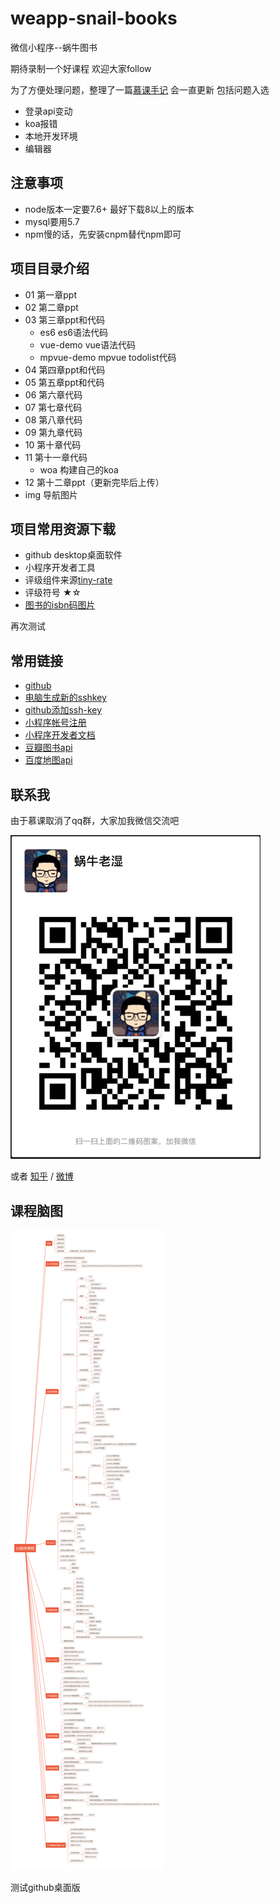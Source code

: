 # weapp-snail-books
微信小程序--蜗牛图书

期待录制一个好课程 欢迎大家follow

为了方便处理问题，整理了一篇[慕课手记](https://www.imooc.com/article/31092) 会一直更新 包括问题入选

* 登录api变动
* koa报错
* 本地开发环境
* 编辑器

## 注意事项
* node版本一定要7.6+ 最好下载8以上的版本
* mysql要用5.7
* npm慢的话，先安装cnpm替代npm即可


## 项目目录介绍

* 01 第一章ppt
* 02 第二章ppt
* 03 第三章ppt和代码
  - es6  es6语法代码
  - vue-demo vue语法代码
  - mpvue-demo  mpvue todolist代码
* 04 第四章ppt和代码
* 05 第五章ppt和代码
* 06 第六章代码
* 07 第七章代码
* 08 第八章代码
* 09 第九章代码
* 10 第十章代码
* 11 第十一章代码
  - woa 构建自己的koa
* 12 第十二章ppt（更新完毕后上传）
* img 导航图片

## 项目常用资源下载

* github desktop桌面软件
* 小程序开发者工具
* 评级组件来源[tiny-rate](https://github.com/shengxinjing/tiny-rate)
* 评级符号 ★☆
* [图书的isbn码图片](./other/图书二维码)

再次测试


## 常用链接

* [github](http://github.com/)
* [电脑生成新的sshkey](https://help.github.com/articles/generating-a-new-ssh-key-and-adding-it-to-the-ssh-agent/)
* [github添加ssh-key](https://help.github.com/articles/adding-a-new-ssh-key-to-your-github-account/)
* [小程序帐号注册](https://mp.weixin.qq.com/)
* [小程序开发者文档](https://developers.weixin.qq.com/miniprogram/dev/index.html)
* [豆瓣图书api](https://developers.douban.com/wiki/?title=book_v2#get_isbn_book)
* [百度地图api](http://lbsyun.baidu.com/index.php?title=webapi/guide/webservice-geocoding-abroad)


## 联系我
由于慕课取消了qq群，大家加我微信交流吧 

<img width='400px' src="./other/woniu.png">

或者 [知乎](https://www.zhihu.com/people/woniuppp) / [微博](https://weibo.com/woniuppp/home?wvr=5)

## 课程脑图

![](./other/naotu.png)

测试github桌面版